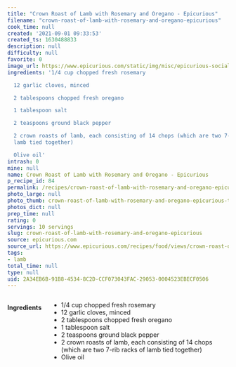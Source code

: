 ```yaml
---
title: "Crown Roast of Lamb with Rosemary and Oregano - Epicurious"
filename: "crown-roast-of-lamb-with-rosemary-and-oregano-epicurious"
cook_time: null
created: '2021-09-01 09:33:53'
created_ts: 1630488833
description: null
difficulty: null
favorite: 0
image_url: https://www.epicurious.com/static/img/misc/epicurious-social-logo.png
ingredients: '1/4 cup chopped fresh rosemary

  12 garlic cloves, minced

  2 tablespoons chopped fresh oregano

  1 tablespoon salt

  2 teaspoons ground black pepper

  2 crown roasts of lamb, each consisting of 14 chops (which are two 7-rib racks of
  lamb tied together)

  Olive oil'
intrash: 0
mine: null
name: Crown Roast of Lamb with Rosemary and Oregano - Epicurious
p_recipe_id: 84
permalink: /recipes/crown-roast-of-lamb-with-rosemary-and-oregano-epicurious
photo_large: null
photo_thumb: crown-roast-of-lamb-with-rosemary-and-oregano-epicurious-thumb.jpg
photos_dict: null
prep_time: null
rating: 0
servings: 10 servings
slug: crown-roast-of-lamb-with-rosemary-and-oregano-epicurious
source: epicurious.com
source_url: https://www.epicurious.com/recipes/food/views/crown-roast-of-lamb-with-rosemary-and-oregano-104492
tags:
- lamb
total_time: null
type: null
uid: 2A34EB6B-91B8-4534-8C2D-CCF073043FAC-29053-0004523EBECF0506
---
```

<div class="columns large-7 small-12" id="writeup">	</div><!-- #writeup -->
</div><!-- #row-one -->
<div class="row" id="row-two">	<div class="columns large-4 small-12" id="ingredients"><h4>Ingredients</h4><div class="box box-ingredients content"><ul>
<li>1/4 cup chopped fresh rosemary</li>
<li>12 garlic cloves, minced</li>
<li>2 tablespoons chopped fresh oregano</li>
<li>1 tablespoon salt</li>
<li>2 teaspoons ground black pepper</li>
<li>2 crown roasts of lamb, each consisting of 14 chops (which are two 7-rib racks of lamb tied together)</li>
<li>Olive oil</li>
</ul>
</div>	</div>	<div class="columns large-6 small-12" id="directions">	</div>